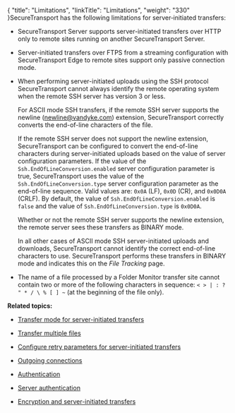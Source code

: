 {
    "title": "Limitations",
    "linkTitle": "Limitations",
    "weight": "330"
}SecureTransport has the following limitations for server‑initiated transfers:

-   SecureTransport Server supports server-initiated transfers over HTTP only to remote sites running on another SecureTransport Server.
-   Server-initiated transfers over FTPS from a streaming configuration with SecureTransport Edge to remote sites support only passive connection mode.
-   When performing server-initiated uploads using the SSH protocol SecureTransport cannot always identify the remote operating system when the remote SSH server has version 3 or less.  
    For ASCII mode SSH transfers, if the remote SSH server supports the newline (newline@vandyke.com) extension, SecureTransport correctly converts the end-of-line characters of the file.  
    If the remote SSH server does not support the newline extension, SecureTransport can be configured to convert the end-of-line characters during server-initiated uploads based on the value of server configuration parameters. If the value of the `Ssh.EndOfLineConversion.enabled` server configuration parameter is true, SecureTransport uses the value of the `Ssh.EndOfLineConversion.type` server configuration parameter as the end-of-line sequence. Valid values are: `0x0A` (LF), `0x0D` (CR), and `0x0D0A` (CRLF). By default, the value of `Ssh.EndOfLineConversion.enabled` is `false` and the value of `Ssh.EndOfLineConversion.type` is `0x0D0A`.  
    Whether or not the remote SSH server supports the newline extension, the remote server sees these transfers as BINARY mode.  
    In all other cases of ASCII mode SSH server-initiated uploads and downloads, SecureTransport cannot identify the correct end-of-line characters to use. SecureTransport performs these transfers in BINARY mode and indicates this on the *File Tracking* page.
-   The name of a file processed by a Folder Monitor transfer site cannot contain two or more of the following characters in sequence: `< > | : ? " * / \ % [ ] ~` (at the beginning of the file only).

**Related topics:**

-   [Transfer mode for server-initiated transfers](../c_st_transfer_mode_for_server-initiated_transfers)
-   [Transfer multiple files](../c_st_transfer_multiple_files)
-   [Configure retry parameters for server-initiated transfers](../c_st_configure_retry_parameters_for_server-initiated_transfers)
-   [Outgoing connections](../c_st_outgoing_connections)
-   [Authentication](../r_st_authentication)
-   [Server authentication](../c_st_server_authentication)
-   [Encryption and server-initiated transfers](../c_st_encryption_server-initiated_transfers)
